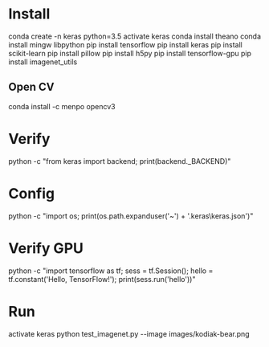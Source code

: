 # Install
conda create -n keras python=3.5
activate keras
conda install theano
conda install mingw libpython
pip install tensorflow
pip install keras
pip install scikit-learn
pip install pillow
pip install h5py
pip install tensorflow-gpu
pip install imagenet_utils
## Open CV
conda install -c menpo opencv3

# Verify
python -c "from keras import backend; print(backend._BACKEND)"

# Config
python -c "import os; print(os.path.expanduser('~') + '\.keras\\keras.json')"

# Verify GPU
python -c "import tensorflow as tf; sess = tf.Session(); hello = tf.constant('Hello, TensorFlow!'); print(sess.run('hello'))"

# Run
activate keras
python test_imagenet.py --image images/kodiak-bear.png
